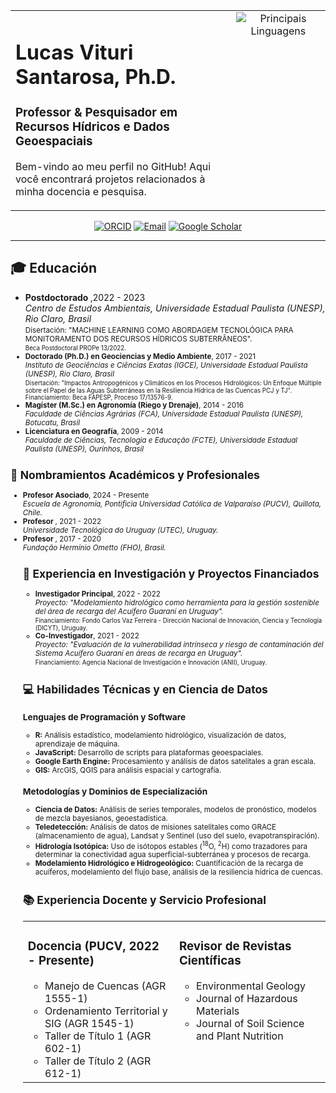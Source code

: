 <table width="100%">
<tr>
<td width="70%" valign="top">
  <h1>Lucas Vituri Santarosa, Ph.D.</h1>
  <h3>Professor & Pesquisador em Recursos Hídricos e Dados Geoespaciais</h3>
  <p>
    Bem-vindo ao meu perfil no GitHub! Aqui você encontrará projetos relacionados à minha docencia e pesquisa.
  </p>
</td>
<td width="30%" align="center" valign="top">
    <img src="https://github-readme-stats.vercel.app/api/top-langs/?username=lvsantarosa&layout=compact&locale=pt-br&theme=tokyonight" alt="Principais Linguagens" />
</td>
</tr>
</table>

<p align="center">
  <a href="https://orcid.org/0000-0001-7180-7715" target="_blank"><img src="https://img.shields.io/badge/ORCID-0000--0001--7180--7715-A6CE39?style=for-the-badge&logo=orcid&logoColor=white" alt="ORCID"/></a>
  <a href="mailto:lucasviturisantarosa@gmail.com"><img src="https://img.shields.io/badge/Email-Contate--me-D14836?style=for-the-badge&logo=gmail&logoColor=white" alt="Email"/></a>
  <a href="https://scholar.google.com/citations?user=cu3ygKsAAAAJ&hl=pt-BR" target="_blank"><img src="https://img.shields.io/badge/Google_Scholar-4285F4?style=for-the-badge&logo=google-scholar&logoColor=white" alt="Google Scholar"/></a>
</p>

---

## 🎓 Educación

<ul>
  <li>
    <strong>Postdoctorado </strong>,2022 - 2023<br>
    <em>Centro de Estudos Ambientais, Universidade Estadual Paulista (UNESP), Rio Claro, Brasil</em><br>
    <small>Disertación: "MACHINE LEARNING COMO ABORDAGEM TECNOLÓGICA PARA MONITORAMENTO DOS RECURSOS HÍDRICOS SUBTERRÂNEOS".<br>
    <small>Beca Postdoctoral PROPe 13/2022.</small>
    
  </li>
  <li>
    <strong>Doctorado (Ph.D.) en Geociencias y Medio Ambiente</strong>, 2017 - 2021<br>
    <em>Instituto de Geociências e Ciências Exatas (IGCE), Universidade Estadual Paulista (UNESP), Rio Claro, Brasil</em><br>
    <small>Disertación: "Impactos Antropogénicos y Climáticos en los Procesos Hidrológicos: Un Enfoque Múltiple sobre el Papel de las Aguas Subterráneas en la Resiliencia Hídrica de las Cuencas PCJ y TJ".<br>
    Financiamiento: Beca FAPESP, Proceso 17/13576-9.</small>
  </li>
  <li>
    <strong>Magíster (M.Sc.) en Agronomía (Riego y Drenaje)</strong>, 2014 - 2016<br>
    <em>Faculdade de Ciências Agrárias (FCA), Universidade Estadual Paulista (UNESP), Botucatu, Brasil</em>
  </li>
  <li>
    <strong>Licenciatura en Geografía</strong>, 2009 - 2014<br>
    <em>Faculdade de Ciências, Tecnologia e Educação (FCTE), Universidade Estadual Paulista (UNESP), Ourinhos, Brasil</em>
  </li>
</ul>

## 💼 Nombramientos Académicos y Profesionales

<ul>
  <li><strong>Profesor Asociado</strong>, 2024 - Presente<br><em>Escuela de Agronomía, Pontificia Universidad Católica de Valparaíso (PUCV), Quillota, Chile.</em></li>
  <li><strong>Profesor </strong>, 2021 - 2022<br><em>Universidade Tecnológica do Uruguay (UTEC), Uruguay.</em></li>
  <li><strong>Profesor </strong>, 2017 - 2020<br><em>Fundação Hermínio Ometto (FHO), Brasil.</em></li>

## 🔬 Experiencia en Investigación y Proyectos Financiados

<ul>
  <li>
    <strong>Investigador Principal</strong>, 2022 - 2022<br>
    <em>Proyecto: "Modelamiento hidrológico como herramienta para la gestión sostenible del área de recarga del Acuífero Guaraní en Uruguay".</em><br>
    <small>Financiamiento: Fondo Carlos Vaz Ferreira - Dirección Nacional de Innovación, Ciencia y Tecnología (DlCYT), Uruguay.</small>
  </li>
  <li>
    <strong>Co-Investigador</strong>, 2021 - 2022<br>
    <em>Proyecto: "Evaluación de la vulnerabilidad intrínseca y riesgo de contaminación del Sistema Acuífero Guaraní en áreas de recarga en Uruguay".</em><br>
    <small>Financiamiento: Agencia Nacional de Investigación e Innovación (ANII), Uruguay.</small>
  </li>
</ul>

## 💻 Habilidades Técnicas y en Ciencia de Datos

### Lenguajes de Programación y Software
<ul>
  <li><b>R:</b> Análisis estadístico, modelamiento hidrológico, visualización de datos, aprendizaje de máquina.</li>
  <li><b>JavaScript:</b> Desarrollo de scripts para plataformas geoespaciales.</li>
  <li><b>Google Earth Engine:</b> Procesamiento y análisis de datos satelitales a gran escala.</li>
  <li><b>GIS:</b> ArcGIS, QGIS para análisis espacial y cartografía.</li>
</ul>

### Metodologías y Dominios de Especialización
<ul>
  <li><b>Ciencia de Datos:</b> Análisis de series temporales, modelos de pronóstico, modelos de mezcla bayesianos, geoestadística.</li>
  <li><b>Teledetección:</b> Análisis de datos de misiones satelitales como GRACE (almacenamiento de agua), Landsat y Sentinel (uso del suelo, evapotranspiración).</li>
  <li><b>Hidrología Isotópica:</b> Uso de isótopos estables (<sup>18</sup>O, <sup>2</sup>H) como trazadores para determinar la conectividad agua superficial-subterránea y procesos de recarga.</li>
  <li><b>Modelamiento Hidrológico e Hidrogeológico:</b> Cuantificación de la recarga de acuíferos, modelamiento del flujo base, análisis de la resiliencia hídrica de cuencas.</li>
</ul>

## 📚 Experiencia Docente y Servicio Profesional

<table width="100%">
<tr>
<td width="50%" valign="top">
  
### Docencia (PUCV, 2022 - Presente)
<ul>
  <li>Manejo de Cuencas (AGR 1555-1)</li>
  <li>Ordenamiento Territorial y SIG (AGR 1545-1)</li>
  <li>Taller de Título 1 (AGR 602-1)</li>
  <li>Taller de Título 2 (AGR 612-1)</li>
</ul>

</td>
<td width="50%" valign="top">

### Revisor de Revistas Científicas
<ul>
  <li>Environmental Geology</li>
  <li>Journal of Hazardous Materials</li>
  <li>Journal of Soil Science and Plant Nutrition</li>
</ul>

</td>
</tr>
</table>

